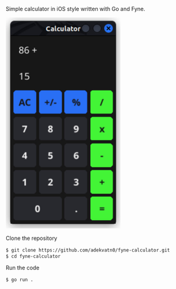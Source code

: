 Simple calculator in iOS style written with Go and Fyne.

<img src="https://github.com/adekvatn0/fyne-calculator/blob/master/sample.jpg" width="300" height="550" />


Clone the repository
```
$ git clone https://github.com/adekvatn0/fyne-calculator.git
$ cd fyne-calculator
```
Run the code
```
$ go run .
```
